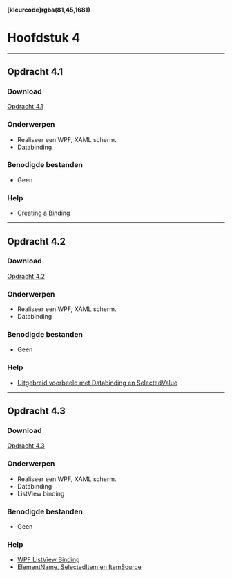 #### [kleurcode]rgba(81,45,1681)

# Hoofdstuk 4

---
## Opdracht 4.1

### Download

<a href="https://elo.kw1c.nl/CMS/Studie/811%20ICT-Academie/811%20VakkenInhoud/%5BB.07%20CSh%5D%20C%20Sharp/25187%20%C2%A0%20Applicatie-%20en%20mediaontwikkelaar/Periode%2009/Productie/02.%20Opdrachten/Opdracht%20WPF%204.1.pdf" target="_blank">Opdracht 4.1</a>

### Onderwerpen
*	Realiseer een WPF, XAML scherm.
*	Databinding

### Benodigde bestanden
- 	Geen

### Help
-  <a href="https://www.tutorialspoint.com/wpf/wpf_data_binding.htm#targetText=Data%20binding%20is%20a%20mechanism,data%20object%20on%20user%20interface." target="_blank">Creating a Binding</a>

---
## Opdracht 4.2

### Download

<a href="https://elo.kw1c.nl/CMS/Studie/811%20ICT-Academie/811%20VakkenInhoud/%5BB.07%20CSh%5D%20C%20Sharp/25187%20%C2%A0%20Applicatie-%20en%20mediaontwikkelaar/Periode%2009/Productie/02.%20Opdrachten/Opdracht%20WPF%204.2.pdf" target="_blank">Opdracht 4.2</a>

### Onderwerpen
*	Realiseer een WPF, XAML scherm.
*	Databinding

### Benodigde bestanden
- 	Geen

### Help
-  <a href="http://blog.cylewitruk.com/2010/09/wpf-combobox-and-databinding-datacontext-itemssource-displaymemberpath-selecteditem-selectedvalue-selectedvaluepath/" target="_blank">Uitgebreid voorbeeld met Databinding en SelectedValue</a>

---
## Opdracht 4.3

### Download

<a href="https://elo.kw1c.nl/CMS/Studie/811%20ICT-Academie/811%20VakkenInhoud/%5BB.07%20CSh%5D%20C%20Sharp/25187%20%C2%A0%20Applicatie-%20en%20mediaontwikkelaar/Periode%2009/Productie/02.%20Opdrachten/Opdracht%20WPF%204.3.pdf" target="_blank">Opdracht 4.3</a>

### Onderwerpen
*	Realiseer een WPF, XAML scherm.
*	Databinding
*	ListView binding

### Benodigde bestanden
- 	Geen

### Help
-  <a href="http://dotnetpattern.com/wpf-listview-binding#targetText=WPF%20Listview%20is%20a%20control,for%20binding%20list%20of%20items." target="_new">WPF ListView Binding</a>
- <a href="https://stackoverflow.com/questions/4529242/how-do-i-bind-a-listview-selecteditem-to-a-textbox-using-the-twoway-mode#answer-4529309" target="_blank">ElementName, SelectedItem en ItemSource</a>

